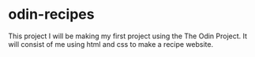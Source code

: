 # odin-recipes
This project I will be making my first project using the The Odin Project. It will consist of me using html and css to make a recipe website.
